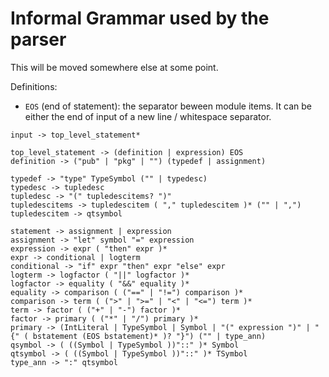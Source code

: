 # Informal Grammar used by the parser

This will be moved somewhere else at some point.

Definitions:
- `EOS` (end of statement): the separator beween module items. It can be either the end of input of a new line / whitespace separator.

```
input -> top_level_statement*

top_level_statement -> (definition | expression) EOS
definition -> ("pub" | "pkg" | "") (typedef | assignment)

typedef -> "type" TypeSymbol ("" | typedesc)
typedesc -> tupledesc
tupledesc -> "(" tupledescitems? ")"
tupledescitems -> tupledescitem ( "," tupledescitem )* ("" | ",")
tupledescitem -> qtsymbol

statement -> assignment | expression
assignment -> "let" symbol "=" expression
expression -> expr ( "then" expr )*
expr -> conditional | logterm
conditional -> "if" expr "then" expr "else" expr
logterm -> logfactor ( "||" logfactor )*
logfactor -> equality ( "&&" equality )*
equality -> comparison ( ("==" | "!=") comparison )*
comparison -> term ( (">" | ">=" | "<" | "<=") term )*
term -> factor ( ("+" | "-") factor )*
factor -> primary ( ("*" | "/") primary )*
primary -> (IntLiteral | TypeSymbol | Symbol | "(" expression ")" | "{" ( bstatement (EOS bstatement)* )? "}") ("" | type_ann) 
qsymbol -> ( ((Symbol | TypeSymbol ))"::" )* Symbol
qtsymbol -> ( ((Symbol | TypeSymbol ))"::" )* TSymbol
type_ann -> ":" qtsymbol

```
